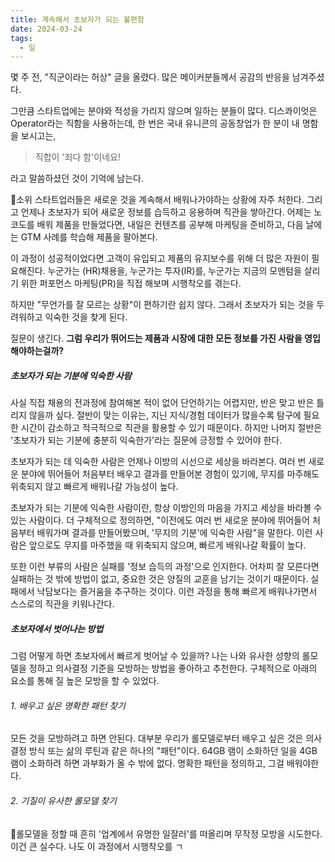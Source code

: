 ```yaml
---
title: 계속해서 초보자가 되는 불편함
date: 2024-03-24
tags:
  - 일
---
```

몇 주 전, "직군이라는 허상" 글을 올렸다. 많은 메이커분들께서 공감의 반응을 남겨주셨다.

그만큼 스타트업에는 분야와 적성을 가리지 않으며 일하는 분들이 많다. 디스콰이엇은 Operator라는 직함을 사용하는데, 한 번은 국내 유니콘의 공동창업가 한 분이 내 명함을 보시고는,
> 직합이 '죄다 함'이네요!

라고 말씀하셨던 것이 기억에 남는다.

소위 스타트업러들은 새로운 것을 계속해서 배워나가야하는 상황에 자주 처한다. 그리고 언제나 초보자가 되어 새로운 정보를 습득하고 응용하며 직관을 쌓아간다. 어제는 노코도를 배워 제품을 만들었다면, 내일은 컨텐츠를 공부해 마케팅을 준비하고, 다음 날에는 GTM 사례를 학습해 제품을 팔아본다.

이 과정이 성공적이었다면 고객이 유입되고 제품의 유지보수를 위해 더 많은 자원이 필요해진다. 누군가는 (HR)채용을, 누군가는 투자(IR)를, 누군가는 지금의 모멘텀을 살리기 위한 퍼포먼스 마케팅(PR)을 직접 해보며 시행착오를 겪는다. 

하지만 "무언가를 잘 모르는 상황"이 편하기란 쉽지 않다. 그래서 초보자가 되는 것을 두려워하고 익숙한 것을 찾게 된다.

질문이 생긴다. **그럼 우리가 뛰어드는 제품과 시장에 대한 모든 정보를 가진 사람을 영입해야하는걸까?**


##### 초보자가 되는 기분에 익숙한 사람
사실 직접 채용의 전과정에 참여해본 적이 없어 단언하기는 어렵지만, 반은 맞고 반은 틀리지 않을까 싶다. 절반이 맞는 이유는, 지닌 지식/경험 데이터가 많을수록 탐구에 필요한 시간이 감소하고 적극적으로 직관을 활용할 수 있기 때문이다. 하지만 나머지 절반은 '초보자가 되는 기분에 충분히 익숙한가'라는 질문에 긍정할 수 있어야 한다.

초보자가 되는 데 익숙한 사람은 언제나 이방의 시선으로 세상을 바라본다. 여러 번 새로운 분야에 뛰어들어 처음부터 배우고 결과를 만들어본 경험이 있기에, 무지를 마주해도 위축되지 않고 빠르게 배워나갈 가능성이 높다.

초보자가 되는 기분에 익숙한 사람이란, 항상 이방인의 마음을 가지고 세상을 바라볼 수 있는 사람이다. 더 구체적으로 정의하면, "이전에도 여러 번 새로운 분야에 뛰어들어 처음부터 배워가며 결과를 만들어봤으며, '무지의 기분'에 익숙한 사람"을 말한다. 이런 사람은 앞으로도 무지를 마주했을 때 위축되지 않으며, 빠르게 배워나갈 확률이 높다.

또한 이런 부류의 사람은 실패를 '정보 습득의 과정'으로 인지한다. 어차피 잘 모른다면 실패하는 것 밖에 방법이 없고, 중요한 것은 양질의 교훈을 남기는 것이기 때문이다. 실패에서 낙담보다는 즐거움을 추구하는 것이다. 이런 과정을 통해 빠르게 배워나가면서 스스로의 직관을 키워나간다.

##### 초보자에서 벗어나는 방법
그럼 어떻게 하면 초보자에서 빠르게 벗어날 수 있을까? 나는 나와 유사한 성향의 롤모델을 정하고 의사결정 기준을 모방하는 방법을 좋아하고 추천한다. 구체적으로 아래의 요소를 통해 질 높은 모방을 할 수 있었다.
###### 1. 배우고 싶은 명확한 패턴 찾기
모든 것을 모방하려고 하면 안된다. 대부분 우리가 롤모델로부터 배우고 싶은 것은 의사결정 방식 또는 삶의 루틴과 같은 하나의 "패턴"이다. 64GB 램이 소화하던 일을 4GB 램이 소화하려 하면 과부화가 올 수 밖에 없다. 명확한 패턴을 정의하고, 그걸 배워야한다.

###### 2. 기질이 유사한 롤모델 찾기
롤모델을 정할 때 흔히 '업계에서 유명한 일잘러'를 떠올리며 무작정 모방을 시도한다. 이건 큰 실수다. 나도 이 과정에서 시행착오를 ㄱ

